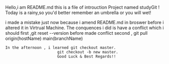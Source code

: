 Hello,i am README.md
   this is a file of introuction Project named studyGit !
   Today is a  rainy,so you'd better remember an umbrella or you will wet!
  
   i made a mistake just now 
   because i amend README.md in broswer before i altered it in Virtrual Machine.
   The conquences i did is have a conflict which i should 
      first ,git reset --version before made conflict
      second , git pull origin(hostName) main(branchName)   
      


    In the afternoon , i learned git checkout master.
                           git checkout -b new master.
                           Good Luck & Best Regards!!
